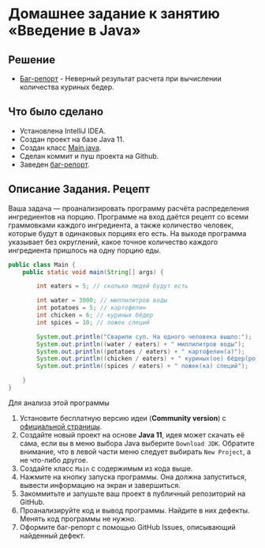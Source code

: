 # Домашнее задание к занятию «Введение в Java»

## Решение
  * <a href="https://github.com/Nephedov/2.Java/issues/1">Баг-репорт</a> - Неверный результат расчета при вычислении количества куриных бедер.

## Что было сделано
  * Установлена IntelliJ IDEA.
  * Создан проект на базе Java 11.
  * Создан класс <a href="https://github.com/Nephedov/2.Java/blob/main/src/Main.java">Main.java</a>.
  * Сделан коммит и пуш проекта на Github.
  * Заведен <a href="https://github.com/Nephedov/2.Java/issues/1">баг-репорт</a>. 

## Описание Задания. Рецепт 

Ваша задача — проанализировать программу расчёта распределения ингредиентов на порцию. Программе на вход даётся рецепт со всеми граммовками каждого ингредиента, а также количество человек, которые будут в одинаковых порциях его есть. На выходе программа указывает без округлений, какое точное количество каждого ингредиента пришлось на одну порцию еды.

```java
public class Main {
    public static void main(String[] args) {

        int eaters = 5; // сколько людей будут есть

        int water = 3000; // миллилитров воды
        int potatoes = 5; // картофелин
        int chicken = 6; // куриных бёдер
        int spices = 10; // ложек специй

        System.out.println("Сварили суп. На одного человека вышло:");
        System.out.println((water / eaters) + " миллилитров воды");
        System.out.println((potatoes / eaters) + " картофелин(а)");
        System.out.println((chicken / eaters) + " куриных(ое) бёдер(ро)");
        System.out.println((spices / eaters) + " ложек(ка) специй");

    }
}
```

Для анализа этой программы

1. Установите бесплатную версию идеи (**Community version**) с [официальной страницы](https://www.jetbrains.com/idea/download).
2. Создайте новый проект на основе **Java 11**, идея может скачать её сама, если вы в меню выбора Java выберите `Download JDK`. Обратите внимание, что в левой части меню следует выбирать `New Project`, а не что-либо другое.
3. Создайте класс `Main` с содержимым из кода выше.
4. Нажмите на кнопку запуска программы. Она должна запуститься, вывести информацию на экран и завершиться.
5. Закоммитьте и запушьте ваш проект в публичный репозиторий на GitHub.
6. Проанализируйте код и вывод программы. Найдите в них дефекты. Менять код программы не нужно.
7. Оформите баг-репорт с помощью GitHub Issues, описывающий найденный дефект.
